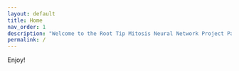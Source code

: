 ```yaml
---
layout: default
title: Home
nav_order: 1
description: "Welcome to the Root Tip Mitosis Neural Network Project Page"
permalink: /
---
```


Enjoy!